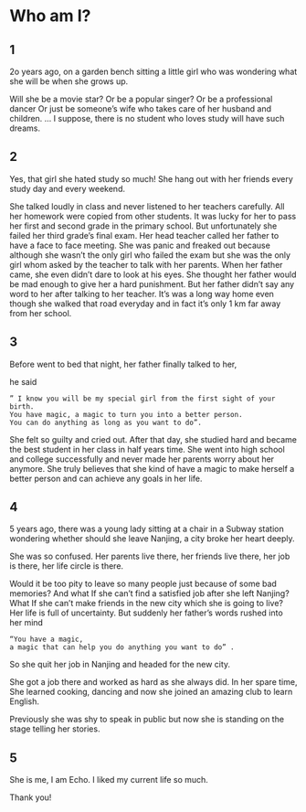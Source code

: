 # Who am I? 

## 1
2o years ago, on a garden bench sitting a little girl who was wondering what she will be when she grows up. 

Will she be a movie star? 
Or be a popular singer? 
Or be a professional dancer 
Or just be someone’s wife who takes care of her husband and children. … 
I suppose, there is no student who loves study will have such dreams. 

## 2
Yes, that girl she hated study so much! She hang out with her friends every study day and every weekend. 

She talked loudly in class and never listened to her teachers carefully. 
All her homework were copied from other students. 
It was lucky for her to pass her first and second grade in the primary school. 
But unfortunately she failed her third grade’s final exam. 
Her head teacher called her father to have a face to face meeting. 
She was panic and freaked out because although she wasn’t the only girl who failed the exam but she was the only girl whom asked by the teacher to talk with her parents. 
When her father came, she even didn’t dare to look at his eyes. 
She thought her father would be mad enough to give her a hard punishment. 
But her father didn’t say any word to her after talking to her teacher. 
It’s was a long way home even though she walked that road everyday and in fact it’s only 1 km far away from her school. 

## 3
Before went to bed that night, her father finally talked to her, 

he said

```
” I know you will be my special girl from the first sight of your birth. 
You have magic, a magic to turn you into a better person. 
You can do anything as long as you want to do”. 
```

She felt so guilty and cried out. 
After that day, she studied hard and became the best student in her class in half years time. 
She went into high school and college successfully and never made her parents worry about her anymore. 
She truly believes that she kind of have a magic to make herself a better person and can achieve any goals in her life. 

## 4
5 years ago, 
there was a young lady sitting at a chair in a Subway station wondering whether should she leave Nanjing, a city broke her heart deeply. 

She was so confused. Her parents live there, her friends live there, her job is there, her life circle is there. 

Would it be too pity to leave so many people just because of some bad memories? 
And what If she can’t find a satisfied job after she left Nanjing? 
What If she can’t make friends in the new city which she is going to live? 
Her life is full of uncertainty. 
But suddenly her father’s words rushed into her mind 

```
“You have a magic, 
a magic that can help you do anything you want to do” . 
```

So she quit her job in Nanjing and headed for the new city. 

She got a job there and worked as hard as she always did. 
In her spare time, She learned cooking, dancing and now she joined an amazing club to learn English. 

Previously she was shy to speak in public but now she is standing on the stage telling her stories. 

## 5
She is me, I am Echo. I liked my current life so much. 

Thank you! 


